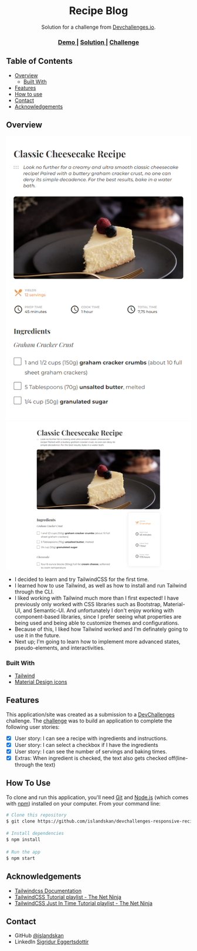 <!-- Please update value in the {}  -->

<h1 align="center">Recipe Blog</h1>

<div align="center">
   Solution for a challenge from  <a href="http://devchallenges.io" target="_blank">Devchallenges.io</a>.
</div>

<div align="center">
  <h3>
    <a href="https://islandskan-recipe-blog.netlify.app/">
      Demo
    </a>
    <span> | </span>
    <a href="https://github.com/islandskan/devchallenges-responsive-recipe-blog">
      Solution
    </a>
    <span> | </span>
    <a href="https://devchallenges.io/challenges/OEKdUZ6xs0h99C38XVht">
      Challenge
    </a>
  </h3>
</div>

<!-- TABLE OF CONTENTS -->

## Table of Contents

-   [Overview](#overview)
    -   [Built With](#built-with)
-   [Features](#features)
-   [How to use](#how-to-use)
-   [Contact](#contact)
-   [Acknowledgements](#acknowledgements)

<!-- OVERVIEW -->

## Overview

![screenshot](mobile-preview.png)
![screenshot](desktop-preview.png)

-   I decided to learn and try TailwindCSS for the first time.
-   I learned how to use Tailwind, as well as how to install and run Tailwind through the CLI.
-   I liked working with Tailwind much more than I first expected! I have previously only worked with CSS libraries such as Bootstrap, Material-UI, and Semantic-UI. And unfortunately I don't enjoy working with component-based libraries, since I prefer seeing what properties are being used and being able to customize themes and configurations.
-   Because of this, I liked how Tailwind worked and I'm definately going to use it in the future.
-   Next up; I'm going to learn how to implement more advanced states, pseudo-elements, and interactivities.

### Built With

<!-- This section should list any major frameworks that you built your project using. Here are a few examples.-->

-   [Tailwind](https://tailwindcss.com/)
-   [Material Design icons](https://developers.google.com/fonts/docs/material_icons)

## Features

<!-- List the features of your application or follow the template. Don't share the figma file here :) -->

This application/site was created as a submission to a [DevChallenges](https://devchallenges.io/challenges) challenge. The [challenge](https://devchallenges.io/challenges/TtUjDt19eIHxNQ4n5jps) was to build an application to complete the following user stories:

-   [x] User story: I can see a recipe with ingredients and instructions.
-   [x] User story: I can select a checkbox if I have the ingredients
-   [x] User story: I can see the number of servings and baking times.
-   [x] Extras: When ingredient is checked, the text also gets checked off(line-through the text)

## How To Use

To clone and run this application, you'll need [Git](https://git-scm.com) and [Node.js](https://nodejs.org/en/download/) (which comes with [npm](http://npmjs.com)) installed on your computer. From your command line:

```bash
# Clone this repository
$ git clone https://github.com/islandskan/devchallenges-responsive-recipe-blog

# Install dependencies
$ npm install

# Run the app
$ npm start
```

## Acknowledgements

<!-- This section should list any articles or add-ons/plugins that helps you to complete the project. This is optional but it will help you in the future. For exmpale -->

-   [Tailwindcss Documentation](https://tailwindcss.com/docs/installation)
-   [TailwindCSS Tutorial playlist - The Net Ninja](https://www.youtube.com/playlist?list=PL4cUxeGkcC9gpXORlEHjc5bgnIi5HEGhw)
-   [TailwindCSS Just In Time Tutorial playlist - The Net Ninja](https://www.youtube.com/playlist?list=PL4cUxeGkcC9ht1OMQPhBVKAb2dVLhg-MJ)

## Contact

-   GitHub [@islandskan](https://github.com/islandskan)
-   LinkedIn [Sigridur Eggertsdottir](https://www.linkedin.com/in/sigridureggertsdottir/)
